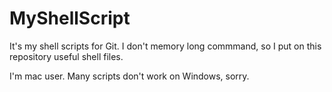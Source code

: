 # MyShellScript

It's my shell scripts for Git.
I don't memory long commmand, so I put on this repository useful shell files.

I'm mac user. Many scripts don't work on Windows, sorry.
